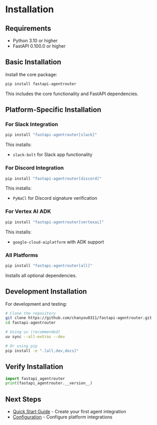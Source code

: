 # Installation

## Requirements

- Python 3.10 or higher
- FastAPI 0.100.0 or higher

## Basic Installation

Install the core package:

```bash
pip install fastapi-agentrouter
```

This includes the core functionality and FastAPI dependencies.

## Platform-Specific Installation

### For Slack Integration

```bash
pip install "fastapi-agentrouter[slack]"
```

This installs:
- `slack-bolt` for Slack app functionality

### For Discord Integration

```bash
pip install "fastapi-agentrouter[discord]"
```

This installs:
- `PyNaCl` for Discord signature verification

### For Vertex AI ADK

```bash
pip install "fastapi-agentrouter[vertexai]"
```

This installs:
- `google-cloud-aiplatform` with ADK support

### All Platforms

```bash
pip install "fastapi-agentrouter[all]"
```

Installs all optional dependencies.

## Development Installation

For development and testing:

```bash
# Clone the repository
git clone https://github.com/chanyou0311/fastapi-agentrouter.git
cd fastapi-agentrouter

# Using uv (recommended)
uv sync --all-extras --dev

# Or using pip
pip install -e ".[all,dev,docs]"
```

## Verify Installation

```python
import fastapi_agentrouter
print(fastapi_agentrouter.__version__)
```

## Next Steps

- [Quick Start Guide](quickstart.md) - Create your first agent integration
- [Configuration](configuration.md) - Configure platform integrations
